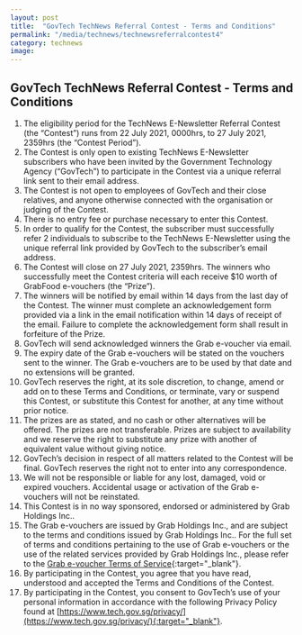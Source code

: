 ```yaml
---
layout: post
title:  "GovTech TechNews Referral Contest - Terms and Conditions"
permalink: "/media/technews/technewsreferralcontest4"
category: technews
image: 
---
```


## GovTech TechNews Referral Contest - Terms and Conditions

1. The eligibility period for the TechNews E-Newsletter Referral Contest (the “Contest”) runs from 22 July 2021, 0000hrs, to 27 July 2021, 2359hrs (the “Contest Period”).
2. The Contest is only open to existing TechNews E-Newsletter subscribers who have been invited by the Government Technology Agency (“GovTech”) to participate in the Contest via a unique referral link sent to their email address.
3. The Contest is not open to employees of GovTech and their close relatives, and anyone otherwise connected with the organisation or judging of the Contest.
4. There is no entry fee or purchase necessary to enter this Contest.
5. In order to qualify for the Contest, the subscriber must successfully refer 2 individuals to subscribe to the TechNews E-Newsletter using the unique referral link provided by GovTech to the subscriber’s email address.
6. The Contest will close on 27 July 2021, 2359hrs. The winners who successfully meet the Contest criteria will each receive $10 worth of GrabFood e-vouchers (the “Prize”).
7. The winners will be notified by email within 14 days from the last day of the Contest. The winner must complete an acknowledgement form provided via a link in the email notification within 14 days of receipt of the email. Failure to complete the acknowledgement form shall result in forfeiture of the Prize.
8. GovTech will send acknowledged winners the Grab e-voucher via email.
9. The expiry date of the Grab e-vouchers will be stated on the vouchers sent to the winner. The Grab e-vouchers are to be used by that date and no extensions will be granted.
10. GovTech reserves the right, at its sole discretion, to change, amend or add on to these Terms and Conditions, or terminate, vary or suspend this Contest, or substitute this Contest for another, at any time without prior notice.
11. The prizes are as stated, and no cash or other alternatives will be offered. The prizes are not transferable. Prizes are subject to availability and we reserve the right to substitute any prize with another of equivalent value without giving notice.
12. GovTech’s decision in respect of all matters related to the Contest will be final. GovTech reserves the right not to enter into any correspondence.
13. We will not be responsible or liable for any lost, damaged, void or expired vouchers. Accidental usage or activation of the Grab e-vouchers will not be reinstated.
14. This Contest is in no way sponsored, endorsed or administered by Grab Holdings Inc..
15. The Grab e-vouchers are issued by Grab Holdings Inc., and are subject to the terms and conditions issued by Grab Holdings Inc.. For the full set of terms and conditions pertaining to the use of Grab e-vouchers or the use of the related services provided by Grab Holdings Inc., please refer to the [Grab e-voucher Terms of Service](https://gifts.grab.com/sg/terms-of-use/){:target="_blank"}.
16. By participating in the Contest, you agree that you have read, understood and accepted the Terms and Conditions of the Contest.
17. By participating in the Contest, you consent to GovTech’s use of your personal information in accordance with the following Privacy Policy found at [https://www.tech.gov.sg/privacy/](https://www.tech.gov.sg/privacy/){:target="_blank"}.
